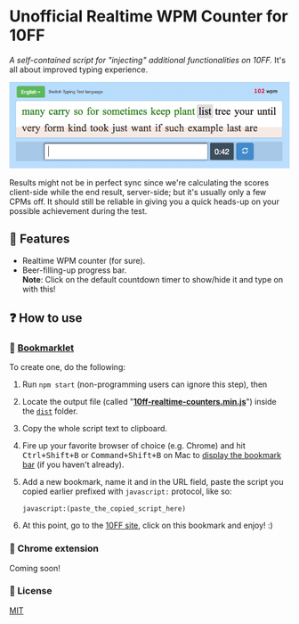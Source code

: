 # Unofficial Realtime WPM Counter for 10FF
*A self-contained script for "injecting" additional functionalities on 10FF.*
It's all about improved typing experience.

![Screenshot 1](/src/assets/images/scrshot_01.png "Showing WPM counter at top right corner.")

Results might not be in perfect sync since we're calculating the scores client-side while the end result, server-side; but it's usually only a few CPMs off. It should still be reliable in giving you a quick heads-up on your possible achievement during the test.

## 🌟 Features
- Realtime WPM counter (for sure).
- Beer-filling-up progress bar.  
    **Note**: Click on the default countdown timer to show/hide it and type on with this!

## ❓ How to use
### 🔖 [Bookmarklet](https://en.wikipedia.org/wiki/Bookmarklet)
To create one, do the following:
1. Run `npm start` (non-programming users can ignore this step), then
1. Locate the output file (called "[**10ff-realtime-counters.min.js**][script-file]") inside the [`dist`](/dist/) folder.
1. Copy the whole script text to clipboard.
1. Fire up your favorite browser of choice (e.g. Chrome) and hit <kbd>Ctrl+Shift+B</kbd> or <kbd>Command+Shift+B</kbd> on Mac to [display the bookmark bar][bookmark] (if you haven't already).
1. Add a new bookmark, name it and in the URL field, paste the script you copied earlier prefixed with `javascript:` protocol, like so:

    ```
    javascript:(paste_the_copied_script_here)
    ```

1. At this point, go to the [10FF site][10ff], click on this bookmark and enjoy! :)

### 🚀 Chrome extension
Coming soon!

### 📜 License
[MIT](/LICENSE)

[10ff]: https://10fastfingers.com/
[bookmark]: https://support.google.com/chrome/answer/188842?co=GENIE.Platform%3DDesktop&hl=en
[script-file]: /dist/10ff-realtime-counters.min.js